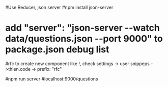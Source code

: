 #Use Reducer, json server
#npm install json-server

# add "server": "json-server --watch data/questions.json --port 9000" to package.json debug list

#rfc to create new component like !, check settings -> user snippeps ->thien.code -> prefix: "rfc"

#npm run server
#localhost:9000/questions
